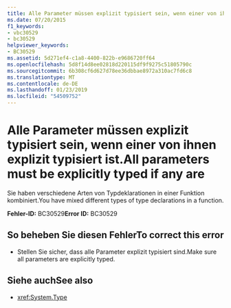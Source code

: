 ```yaml
---
title: Alle Parameter müssen explizit typisiert sein, wenn einer von ihnen explizit typisiert ist.
ms.date: 07/20/2015
f1_keywords:
- vbc30529
- bc30529
helpviewer_keywords:
- BC30529
ms.assetid: 5d271ef4-c1a8-4400-822b-e9686720ff64
ms.openlocfilehash: 5d8f14d8ee02818d220115df9f9275c51805790c
ms.sourcegitcommit: 6b308cf6d627d78ee36dbbae8972a310ac7fd6c8
ms.translationtype: MT
ms.contentlocale: de-DE
ms.lasthandoff: 01/23/2019
ms.locfileid: "54509752"
---
```

# <a name="all-parameters-must-be-explicitly-typed-if-any-are"></a><span data-ttu-id="e3d24-102">Alle Parameter müssen explizit typisiert sein, wenn einer von ihnen explizit typisiert ist.</span><span class="sxs-lookup"><span data-stu-id="e3d24-102">All parameters must be explicitly typed if any are</span></span>
<span data-ttu-id="e3d24-103">Sie haben verschiedene Arten von Typdeklarationen in einer Funktion kombiniert.</span><span class="sxs-lookup"><span data-stu-id="e3d24-103">You have mixed different types of type declarations in a function.</span></span>  
  
 <span data-ttu-id="e3d24-104">**Fehler-ID:** BC30529</span><span class="sxs-lookup"><span data-stu-id="e3d24-104">**Error ID:** BC30529</span></span>  
  
## <a name="to-correct-this-error"></a><span data-ttu-id="e3d24-105">So beheben Sie diesen Fehler</span><span class="sxs-lookup"><span data-stu-id="e3d24-105">To correct this error</span></span>  
  
-   <span data-ttu-id="e3d24-106">Stellen Sie sicher, dass alle Parameter explizit typisiert sind.</span><span class="sxs-lookup"><span data-stu-id="e3d24-106">Make sure all parameters are explicitly typed.</span></span>  
  
## <a name="see-also"></a><span data-ttu-id="e3d24-107">Siehe auch</span><span class="sxs-lookup"><span data-stu-id="e3d24-107">See also</span></span>
- <xref:System.Type>
